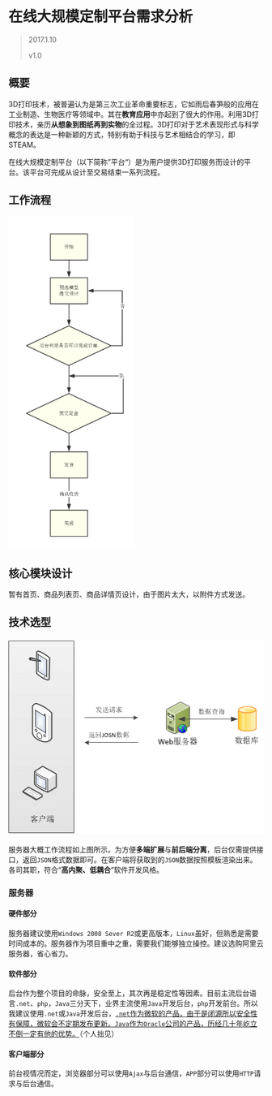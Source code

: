 # 在线大规模定制平台需求分析

> 2017.1.10
>
> v1.0

## 概要

3D打印技术，被普遍认为是第三次工业革命重要标志，它如雨后春笋般的应用在工业制造、生物医疗等领域中。其在**教育应用**中亦起到了很大的作用。利用3D打印技术，亲历**从想象到图纸再到实物**的全过程。3D打印对于艺术表现形式与科学概念的表达是一种新颖的方式，特别有助于科技与艺术相结合的学习，即STEAM。

在线大规模定制平台（以下简称”平台“）是为用户提供3D打印服务而设计的平台。该平台可完成从设计至交易结束一系列流程。

## 工作流程

<img src="zaixian.png" width="250px">

## 核心模块设计

暂有首页、商品列表页、商品详情页设计，由于图片太大，以附件方式发送。

##  技术选型

### ![服务器](服务器.png)

服务器大概工作流程如上图所示。为方便**多端扩展**与**前后端分离**，后台仅需提供接口，返回`JSON`格式数据即可。在客户端将获取到的`JSON`数据按照模板渲染出来。各司其职，符合“**高内聚、低耦合**”软件开发风格。

### 服务器

#### 硬件部分

服务器建议使用`Windows 2008 Sever R2`或更高版本，`Linux`虽好，但熟悉是需要时间成本的。服务器作为项目重中之重，需要我们能够独立操控。建议选购阿里云服务器，省心省力。

#### 软件部分

后台作为整个项目的命脉，安全至上，其次再是稳定性等因素。目前主流后台语言`.net`、`php`，`Java`三分天下，业界主流使用`Java`开发后台，`php`开发前台。所以我建议使用`.net`或`Java`开发后台，<u>`.net`作为微软的产品，由于是闭源所以安全性有保障，微软会不定期发布更新。</u><u>`Java`作为`Oracle`公司的产品，历经几十年屹立不倒一定有他的优势。</u>（个人拙见）

#### 客户端部分

前台视情况而定，浏览器部分可以使用`Ajax`与后台通信，`APP`部分可以使用`HTTP`请求与后台通信。